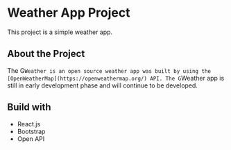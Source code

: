 # Weather App Project

This project is a simple weather app.

## About the Project

The G`Weather is an open source weather app was built by using the [OpenWeatherMap](https://openweathermap.org/) API. The G`Weather app is still in early development phase and will continue to be developed.

## Build with

- React.js
- Bootstrap
- Open API
